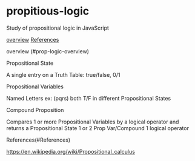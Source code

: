 # propitious-logic
Study of propositional logic in JavaScript



[overview](#prop-logic-overview)
[References](#References)

overview (#prop-logic-overview)

Propositional State

A single entry on a Truth Table: true/false, 0/1

Propositional Variables

Named Letters ex: (pqrs)
both T/F in different Propositional States

Compound Proposition

Compares 1 or more Propositional Variables by a logical operator
and returns a Propositional State
1 or 2 Prop Var/Compound
1 logical operator

References(#References)

https://en.wikipedia.org/wiki/Propositional_calculus
